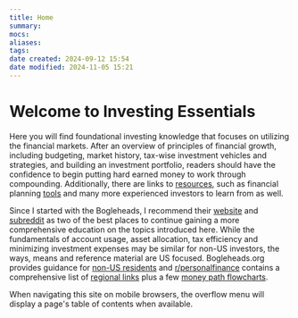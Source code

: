 ```yaml
---
title: Home
summary: 
mocs: 
aliases: 
tags: 
date created: 2024-09-12 15:54
date modified: 2024-11-05 15:21
---
```

# Welcome to Investing Essentials
Here you will find foundational investing knowledge that focuses on utilizing the financial markets. After an overview of principles of financial growth, including budgeting, market history, tax-wise investment vehicles and strategies, and building an investment portfolio, readers should have the confidence to begin putting hard earned money to work through compounding. Additionally, there are links to [resources](resources/main.md),<!-- #internal_link --> such as financial planning [tools](resources/tools.md)<!-- #internal_link --> and many more experienced investors to learn from as well.

Since I started with the Bogleheads, I recommend their [website](https://www.bogleheads.org/index.php) and [subreddit](https://www.reddit.com/r/Bogleheads/?rdt=35841) as two of the best places to continue gaining a more comprehensive education on the topics introduced here. While the fundamentals of account usage, asset allocation, tax efficiency and minimizing investment expenses may be similar for non-US investors, the ways, means and reference material are US focused. Bogleheads.org provides guidance for [non-US residents](https://www.bogleheads.org/wiki/Category:Non-US_domiciles) and [r/personalfinance](https://www.reddit.com/r/personalfinance/wiki/index/) contains a comprehensive list of [regional links](https://www.reddit.com/r/personalfinance/wiki/country_index/) plus a few [money path flowcharts](https://www.reddit.com/r/personalfinance/wiki/commontopics/#wiki_graphical_version).

When navigating this site on mobile browsers, the overflow menu will display a page's table of contents when available.